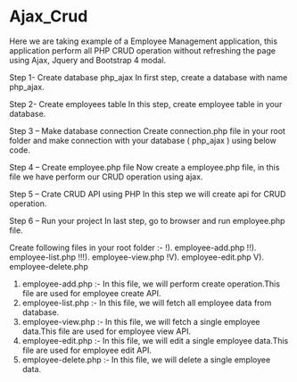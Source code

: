 # Ajax_Crud

Here we are taking example of a Employee Management application, this application perform all PHP CRUD operation without refreshing the page using Ajax, Jquery and Bootstrap 4 modal.

Step 1-  Create database php_ajax In first  step, create a database with name php_ajax.

Step 2-  Create employees table In this step, create employee table in your database.

Step 3 – Make database connection Create connection.php file in your root folder and make connection with your database ( php_ajax ) using below code.

Step 4 – Create employee.php file Now create a employee.php file, in this file we have perform our CRUD operation using ajax.

Step 5 – Crate CRUD API using PHP In this step we will create api for CRUD operation.

Step 6 –  Run your project In last step, go to browser and run employee.php file.

Create following files in your root folder :-
!).   employee-add.php
!!).  employee-list.php
!!!). employee-view.php
!V).  employee-edit.php
V).   employee-delete.php

1) employee-add.php    :- In this file, we will perform create operation.This file are used for employee create API.
2) employee-list.php   :- In this file, we will fetch all employee data from database. 
3) employee-view.php   :- In this file, we will fetch a single employee data.This file are used for employee view API.
4) employee-edit.php   :- In this file, we will edit a single employee data.This file are used for employee edit API.
5) employee-delete.php :- In this file, we will delete a single employee data.

